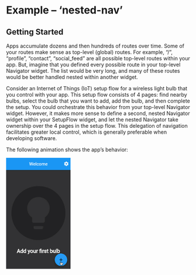 # Example – ‘nested-nav’

## Getting Started

Apps accumulate dozens and then hundreds of routes over time. Some of your routes make sense as top-level (global) routes. For example, “/”, “profile”, “contact”, “social_feed” are all possible top-level routes within your app. But, imagine that you defined every possible route in your top-level Navigator widget. The list would be very long, and many of these routes would be better handled nested within another widget.

Consider an Internet of Things (IoT) setup flow for a wireless light bulb that you control with your app. This setup flow consists of 4 pages: find nearby bulbs, select the bulb that you want to add, add the bulb, and then complete the setup. You could orchestrate this behavior from your top-level Navigator widget. However, it makes more sense to define a second, nested Navigator widget within your SetupFlow widget, and let the nested Navigator take ownership over the 4 pages in the setup flow. This delegation of navigation facilitates greater local control, which is generally preferable when developing software.

The following animation shows the app’s behavior:


<img src="images/appImage.gif" width="35%">